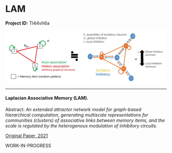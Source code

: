 # LAM

**Project ID:**  Tl44vh6a

<p align="center">
  <img src="https://github.com/epochlab/LAM/blob/main/sample.png">
</p>

--------------------------------------------------------------------

#### Laplacian Associative Memory (LAM).
Abstract: *An extended attractor network model for graph-based hierarchical computation, generating multiscale representations for communities (clusters) of associative links between memory items, and the scale is regulated by the heterogenous modulation of inhibitory circuits.*

[Original Paper, 2021](https://www.ncbi.nlm.nih.gov/pmc/articles/PMC8412329/pdf/pcbi.1009296.pdf)

WORK-IN-PROGRESS